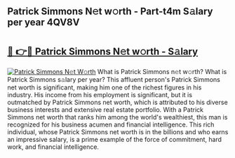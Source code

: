 ## Patrick Simmons N𝚎t w𝚘rth - Part-t4m S𝚊lary per year 4QV8V

# <h2><a href="http://gc1fsgw.nevu.top/?p=Patrick+Simmons">🔗 👉🔴 Patrick Simmons N𝚎t w𝚘rth - S𝚊lary</a></h2>

[![Patrick Simmons N𝚎t W𝚘rth](https://i.imgur.com/Oavwk0R.jpeg)](http://gc1fsgw.nevu.top/?p=Patrick+Simmons)
What is Patrick Simmons n𝚎t w𝚘rth? What is Patrick Simmons s𝚊lary per year?
This affluent person's Patrick Simmons net worth is significant, making him one of the richest figures in his industry. His income from his employment is significant, but it is outmatched by Patrick Simmons net worth, which is attributed to his diverse business interests and extensive real estate portfolio. With a Patrick Simmons net worth that ranks him among the world's wealthiest, this man is recognized for his business acumen and financial intelligence. This rich individual, whose Patrick Simmons net worth is in the billions and who earns an impressive salary, is a prime example of the force of commitment, hard work, and financial intelligence.

